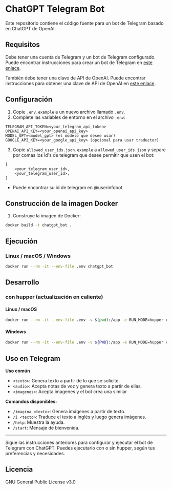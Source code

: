 # ChatGPT Telegram Bot

Este repositorio contiene el código fuente para un bot de Telegram basado en ChatGPT de OpenAI.

## Requisitos

Debe tener una cuenta de Telegram y un bot de Telegram configurado. Puede encontrar instrucciones para crear un bot de Telegram en [este enlace](https://core.telegram.org/bots#6-botfather).

También debe tener una clave de API de OpenAI. Puede encontrar instrucciones para obtener una clave de API de OpenAI en [este enlace](https://platform.openai.com/account/api-keys).

## Configuración

1. Copie `.env.example` a un nuevo archivo llamado `.env`.
2. Complete las variables de entorno en el archivo `.env`:

```
TELEGRAM_API_TOKEN=<your_telegram_api_token>
OPENAI_API_KEY=<your_openai_api_key>
MODEL_GPT=<model_gpt> (el modelo que desee usar)
GOOGLE_API_KEY=<your_google_api_key> (opcional para usar traductor)
```

3. Copie `allowed_user_ids.json.example` a `allowed_user_ids.json` y separe por comas los id's de telegram que desee permitir que usen el bot:
```
[
    <your_telegram_user_id>,
    <your_telegram_user_id>,
]
```
- Puede encontrar su id de telegram en @userinfobot


## Construcción de la imagen Docker

1. Construye la imagen de Docker:

```sh
docker build -t chatgpt_bot .
```

## Ejecución

### Linux / macOS / Windows

```bash
docker run --rm -it --env-file .env chatgpt_bot
```

## Desarrollo

### con hupper (actualización en caliente)

#### Linux / macOS 

```bash
docker run --rm -it --env-file .env -v $(pwd):/app -e RUN_MODE=hupper chatgpt_bot
```

#### Windows

```bash
docker run --rm -it --env-file .env -v ${PWD}:/app -e RUN_MODE=hupper chatgpt_bot
```


## Uso en Telegram

**Uso común**

- `<texto>`: Genera texto a partir de lo que se solicite.
- `<audio>`: Acepta notas de voz y genera texto a partir de ellas.
- `<imagenes>`: Acepta imagenes y el bot crea una similar


**Comandos disponibles:**

- `/imagina <texto>`: Genera imágenes a partir de texto.
- `/i <texto>`: Traduce el texto a inglés y luego genera imágenes.
- `/help`: Muestra la ayuda.
- `/start`: Mensaje de bienvenida.


---

Sigue las instrucciones anteriores para configurar y ejecutar el bot de Telegram con ChatGPT. Puedes ejecutarlo con o sin hupper, según tus preferencias y necesidades.


## Licencia
GNU General Public License v3.0
